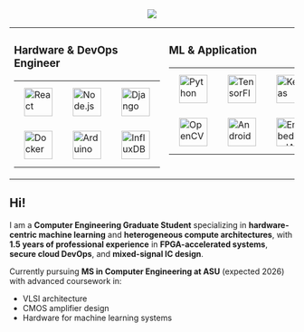 <div align="center">
<img src="https://www.fiercepc.co.uk/wp/wp-content/uploads/Best-CPU-for-Gaming.png" align="center" style="width=100%" />
</div>  
<table><tr><td valign="top" width="50%">

### Hardware & DevOps Engineer
<div align="center"> 
  <table>
    <tr>
      <td><a href="https://reactjs.org/" target="_blank"><img style="margin: 10px" src="https://profilinator.rishav.dev/skills-assets/react-original-wordmark.svg" alt="React" height="50" /></a></td>
      <td><a href="https://nodejs.org/" target="_blank"><img style="margin: 10px" src="https://profilinator.rishav.dev/skills-assets/nodejs-original-wordmark.svg" alt="Node.js" height="50" /></a></td>   
      <td><a href="https://www.djangoproject.com/" target="_blank"><img style="margin: 10px" src="https://profilinator.rishav.dev/skills-assets/django-original.svg" alt="Django" height="50" /></a></td> 
    </tr>
    <tr>
      <td><a href="https://www.docker.com/" target="_blank"><img style="margin: 10px" src="https://profilinator.rishav.dev/skills-assets/docker-original-wordmark.svg" alt="Docker" height="50" /></a></td>
      <td><a href="https://www.arduino.cc/" target="_blank"><img style="margin: 10px" src="https://uploads.sitepoint.com/wp-content/uploads/2017/01/1484328266stickers_logo_text.png" alt="Arduino" height="50" /></a></td>
      <td><a href="https://www.influxdata.com/" target="_blank"><img style="margin: 10px" src="https://www.nettimelogic.com/resources/FpgaServices.png" alt="InfluxDB" height="50" /></a></td>
    </tr>
  </table>
</div>

</td>

<td valign="top" width="50%">

### ML & Application 
<div align="center">
  <table>
    <tr>
      <td> <a href="https://www.python.org/" target="_blank"><img style="margin: 10px" src="https://profilinator.rishav.dev/skills-assets/python-original.svg" alt="Python" height="50" /></a> </td>
      <td><a href="https://www.tensorflow.org/" target="_blank"><img style="margin: 10px" src="https://profilinator.rishav.dev/skills-assets/tensorflow-icon.svg" alt="TensorFlow" height="50" /></a> </td>
      <td><a href="https://keras.io/" target="_blank"><img style="margin: 10px" src="https://profilinator.rishav.dev/skills-assets/keras.png" alt="Keras" height="50" /></a> </td>
    </tr>
    <tr>
      <td> <a href="https://opencv.org/" target="_blank"><img style="margin: 10px" src="https://profilinator.rishav.dev/skills-assets/opencv-icon.svg" alt="OpenCV" height="50" /></a>  </td>
      <td> <a href="https://www.android.com/intl/en_in/" target="_blank"><img style="margin: 10px" src="https://profilinator.rishav.dev/skills-assets/android-original-wordmark.svg" alt="Android" height="50" /></a></td>
      <td> <a href="https://ce.uci.edu/programs/engineering/developing-embedded-ai-systems" target="_blank"><img style="margin: 10px" src="https://images-platform.99static.com/bDiQLXuofZgiSw7hIO339_E-WTA=/100x100:900x900/500x500/top/smart/99designs-contests-attachments/127/127767/attachment_127767620" alt="EmbeddedAi" height="50" /></a>  </td>
    </tr>
  </table>
</div>
</td>

</tr>
</table>  

## Hi! 

I am a **Computer Engineering Graduate Student** specializing in **hardware-centric machine learning** and **heterogeneous compute architectures**, with **1.5 years of professional experience** in **FPGA-accelerated systems**, **secure cloud DevOps**, and **mixed-signal IC design**.  

Currently pursuing **MS in Computer Engineering at ASU** (expected 2026) with advanced coursework in:  
- VLSI architecture  
- CMOS amplifier design  
- Hardware for machine learning systems  
